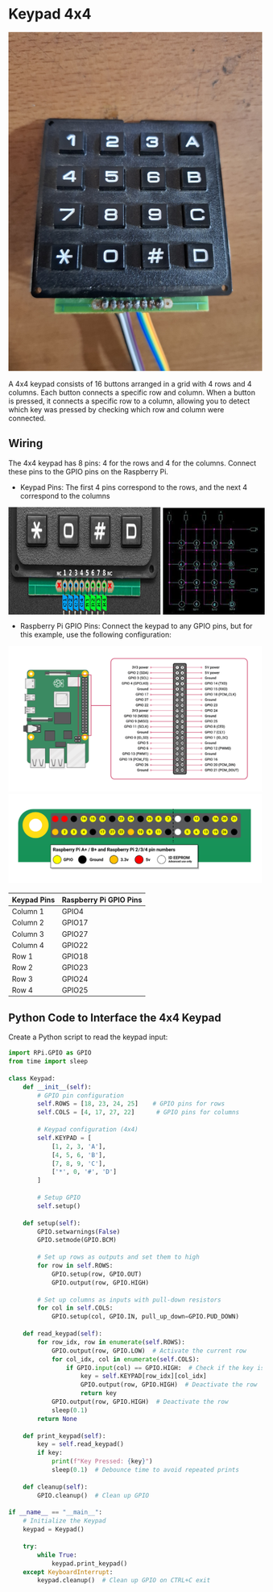 # Keypad 4x4

![Keypad](Images/Keypad_4x4.jpg)

A 4x4 keypad consists of 16 buttons arranged in a grid with 4 rows and 4 columns. Each button connects a specific row and column. When a button is pressed, it connects a specific row to a column, allowing you to detect which key was pressed by checking which row and column were connected.

## Wiring

The 4x4 keypad has 8 pins: 4 for the rows and 4 for the columns. Connect these pins to the GPIO pins on the Raspberry Pi.

- Keypad Pins: The first 4 pins correspond to the rows, and the next 4 correspond to the columns

<div style="display: flex; justify-content: space-between;">
    <img src="Images\Keypad_pinout.jpg" alt="pinout-keypad" style="max-width: 60%; height: auto; margin-right: 5px;">
    <img src="Images\keypad_arrangement.jpg" alt="arrangement-keypad" style="max-width: 40%; height: auto;">
</div>

- Raspberry Pi GPIO Pins: Connect the keypad to any GPIO pins, but for this example, use the following configuration:

<div style="display: flex; flex-direction: column; align-items: center; gap: 5px; margin-bottom: 20px;">
    <img src="Images\Raspberry-Pi-3B+-GPIO-Pinout-Diagram.png" alt="pinout-diagram-RPi3B+" style="max-width: 100%; height: auto;">
    <img src="Images\GPIO.png" alt="pinout-GPIO" style="max-width: 100%; height: auto;">
</div>

| **Keypad Pins** | **Raspberry Pi GPIO Pins** |
|-------------|------------------------|
| Column 1 | GPIO4 |
| Column 2 | GPIO17 |
| Column 3 | GPIO27 |
| Column 4 | GPIO22 |
| Row 1 | GPIO18 |
| Row 2 | GPIO23 |
| Row 3 | GPIO24 |
| Row 4 | GPIO25 |

## Python Code to Interface the 4x4 Keypad

Create a Python script to read the keypad input:

```python
import RPi.GPIO as GPIO
from time import sleep

class Keypad:
    def __init__(self):
        # GPIO pin configuration
        self.ROWS = [18, 23, 24, 25]    # GPIO pins for rows
        self.COLS = [4, 17, 27, 22]      # GPIO pins for columns

        # Keypad configuration (4x4)
        self.KEYPAD = [
            [1, 2, 3, 'A'],
            [4, 5, 6, 'B'],
            [7, 8, 9, 'C'],
            ['*', 0, '#', 'D']
        ]

        # Setup GPIO
        self.setup()

    def setup(self):
        GPIO.setwarnings(False)
        GPIO.setmode(GPIO.BCM)

        # Set up rows as outputs and set them to high
        for row in self.ROWS:
            GPIO.setup(row, GPIO.OUT)
            GPIO.output(row, GPIO.HIGH)

        # Set up columns as inputs with pull-down resistors
        for col in self.COLS:
            GPIO.setup(col, GPIO.IN, pull_up_down=GPIO.PUD_DOWN)

    def read_keypad(self):
        for row_idx, row in enumerate(self.ROWS):
            GPIO.output(row, GPIO.LOW)  # Activate the current row
            for col_idx, col in enumerate(self.COLS):
                if GPIO.input(col) == GPIO.HIGH:  # Check if the key is pressed
                    key = self.KEYPAD[row_idx][col_idx]
                    GPIO.output(row, GPIO.HIGH)  # Deactivate the row
                    return key
            GPIO.output(row, GPIO.HIGH)  # Deactivate the row
            sleep(0.1)
        return None

    def print_keypad(self):
        key = self.read_keypad()
        if key:
            print(f"Key Pressed: {key}")
            sleep(0.1)  # Debounce time to avoid repeated prints

    def cleanup(self):
        GPIO.cleanup()  # Clean up GPIO

if __name__ == "__main__":
    # Initialize the Keypad
    keypad = Keypad()

    try:
        while True:
            keypad.print_keypad()
    except KeyboardInterrupt:
        keypad.cleanup()  # Clean up GPIO on CTRL+C exit

```
